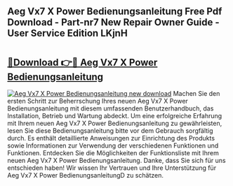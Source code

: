 ## Aeg Vx7 X Power Bedienungsanleitung Free Pdf Download - Part-nr7 New Repair Owner Guide - User Service Edition LKjnH

# <h2><a href="http://df13v4.blite.top/?on=Aeg+Vx7+X+Power+Bedienungsanleitung">🔗Download 👉🔴 Aeg Vx7 X Power Bedienungsanleitung</a></h2>

[![Aeg Vx7 X Power Bedienungsanleitung new download](https://i.imgur.com/lujVjoI.png)](http://df13v4.blite.top/?on=Aeg+Vx7+X+Power+Bedienungsanleitung)
Machen Sie den ersten Schritt zur Beherrschung Ihres neuen Aeg Vx7 X Power Bedienungsanleitung mit diesem umfassenden Benutzerhandbuch, das Installation, Betrieb und Wartung abdeckt. Um eine erfolgreiche Erfahrung mit Ihrem neuen Aeg Vx7 X Power Bedienungsanleitung zu gewährleisten, lesen Sie diese Bedienungsanleitung bitte vor dem Gebrauch sorgfältig durch. Es enthält detaillierte Anweisungen zur Einrichtung des Produkts sowie Informationen zur Verwendung der verschiedenen Funktionen und Funktionen. Entdecken Sie die Möglichkeiten der Funktionsliste mit Ihrem neuen Aeg Vx7 X Power Bedienungsanleitung. Danke, dass Sie sich für uns entschieden haben! Wir wissen Ihr Vertrauen und Ihre Unterstützung für Aeg Vx7 X Power BedienungsanleitungD zu schätzen.
